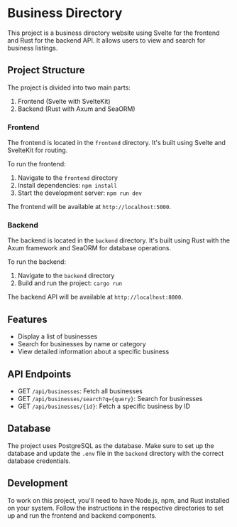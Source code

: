 # Business Directory

This project is a business directory website using Svelte for the frontend and Rust for the backend API. It allows users to view and search for business listings.

## Project Structure

The project is divided into two main parts:

1. Frontend (Svelte with SvelteKit)
2. Backend (Rust with Axum and SeaORM)

### Frontend

The frontend is located in the `frontend` directory. It's built using Svelte and SvelteKit for routing.

To run the frontend:

1. Navigate to the `frontend` directory
2. Install dependencies: `npm install`
3. Start the development server: `npm run dev`

The frontend will be available at `http://localhost:5000`.

### Backend

The backend is located in the `backend` directory. It's built using Rust with the Axum framework and SeaORM for database operations.

To run the backend:

1. Navigate to the `backend` directory
2. Build and run the project: `cargo run`

The backend API will be available at `http://localhost:8000`.

## Features

- Display a list of businesses
- Search for businesses by name or category
- View detailed information about a specific business

## API Endpoints

- GET `/api/businesses`: Fetch all businesses
- GET `/api/businesses/search?q={query}`: Search for businesses
- GET `/api/businesses/{id}`: Fetch a specific business by ID

## Database

The project uses PostgreSQL as the database. Make sure to set up the database and update the `.env` file in the `backend` directory with the correct database credentials.

## Development

To work on this project, you'll need to have Node.js, npm, and Rust installed on your system. Follow the instructions in the respective directories to set up and run the frontend and backend components.
